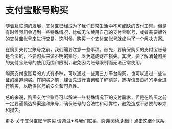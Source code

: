 # 支付宝账号购买

随着互联网的发展，支付宝已经成为了我们日常生活中不可或缺的支付工具。但是有时候我们会遇到一些特殊情况，比如无法使用自己的支付宝账号，或者需要额外的支付宝账号来进行交易。这时候，购买一个支付宝账号就成为了一个解决方案。

在购买支付宝账号之前，我们需要注意一些事项。首先，要确保购买的支付宝账号是合法的，不要购买来源不明的账号，以免造成财产损失。其次，要了解清楚购买的支付宝账号的使用范围和限制，避免因为账号限制而无法正常使用。

购买支付宝账号的方式有多种，可以通过一些第三方平台购买，也可以通过一些认证的渠道购买。在购买之前，建议先进行咨询和了解清楚，选择信誉良好的平台进行购买，以确保账号的安全和可靠性。

总的来说，购买支付宝账号可以解决一些特殊情况下的支付需求，但是在购买之前一定要谨慎选择渠道和账号，确保账号的合法性和可靠性，避免造成不必要的麻烦和损失。

更多 关于支付宝账号购买 请通过✈与我们联系，感谢阅读,谢谢！[点击这里✈联系](https://t.me/pt99bot)
